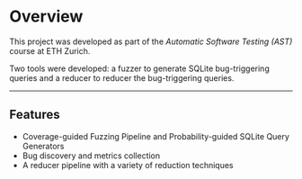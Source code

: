 # Overview

This project was developed as part of the *Automatic Software Testing (AST)* course at ETH Zurich. 

Two tools were developed: a fuzzer to generate SQLite bug-triggering queries and a reducer to reducer the bug-triggering queries.

---

## Features
- Coverage-guided Fuzzing Pipeline and Probability-guided SQLite Query Generators
- Bug discovery and metrics collection
- A reducer pipeline with a variety of reduction techniques

